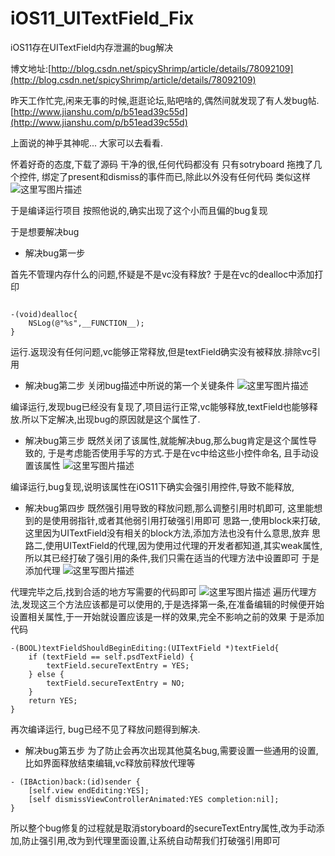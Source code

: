 # iOS11_UITextField_Fix
iOS11存在UITextField内存泄漏的bug解决


博文地址:[http://blog.csdn.net/spicyShrimp/article/details/78092109](http://blog.csdn.net/spicyShrimp/article/details/78092109)

昨天工作忙完,闲来无事的时候,逛逛论坛,贴吧啥的,偶然间就发现了有人发bug帖.
[http://www.jianshu.com/p/b51ead39c55d](http://www.jianshu.com/p/b51ead39c55d)

上面说的神乎其神呢...
大家可以去看看.

怀着好奇的态度,下载了源码
干净的很,任何代码都没有
只有sotryboard 拖拽了几个控件, 绑定了present和dismiss的事件而已,除此以外没有任何代码
类似这样
![这里写图片描述](http://img.blog.csdn.net/20170926084039306?watermark/2/text/aHR0cDovL2Jsb2cuY3Nkbi5uZXQvc3BpY3lTaHJpbXA=/font/5a6L5L2T/fontsize/400/fill/I0JBQkFCMA==/dissolve/70/gravity/SouthEast)

于是编译运行项目
按照他说的,确实出现了这个小而且偏的bug复现

于是想要解决bug

 - 解决bug第一步

首先不管理内存什么的问题,怀疑是不是vc没有释放?
于是在vc的dealloc中添加打印

```

-(void)dealloc{
    NSLog(@"%s",__FUNCTION__);
}

```

运行.返现没有任何问题,vc能够正常释放,但是textField确实没有被释放.排除vc引用

 - 解决bug第二步
关闭bug描述中所说的第一个关键条件
![这里写图片描述](http://img.blog.csdn.net/20170926084921651?watermark/2/text/aHR0cDovL2Jsb2cuY3Nkbi5uZXQvc3BpY3lTaHJpbXA=/font/5a6L5L2T/fontsize/400/fill/I0JBQkFCMA==/dissolve/70/gravity/SouthEast)

编译运行,发现bug已经没有复现了,项目运行正常,vc能够释放,textField也能够释放.所以下定解决,出现bug的原因就是这个属性了.

 - 解决bug第三步
既然关闭了该属性,就能解决bug,那么bug肯定是这个属性导致的,
于是考虑能否使用手写的方式.于是在vc中给这些小控件命名,  且手动设置该属性
![这里写图片描述](http://img.blog.csdn.net/20170926085345434?watermark/2/text/aHR0cDovL2Jsb2cuY3Nkbi5uZXQvc3BpY3lTaHJpbXA=/font/5a6L5L2T/fontsize/400/fill/I0JBQkFCMA==/dissolve/70/gravity/SouthEast)

编译运行,bug复现,说明该属性在iOS11下确实会强引用控件,导致不能释放,

 - 解决bug第四步
既然强引用导致的释放问题,那么调整引用时机即可, 这里能想到的是使用弱指针,或者其他弱引用打破强引用即可
	思路一,使用block来打破,这里因为UITextField没有相关的block方法,添加方法也没有什么意思,放弃
	思路二,使用UITextField的代理,因为使用过代理的开发者都知道,其实weak属性,所以其已经打破了强引用的条件,我们只需在适当的代理方法中设置即可
	于是添加代理
	![这里写图片描述](http://img.blog.csdn.net/20170926090057290?watermark/2/text/aHR0cDovL2Jsb2cuY3Nkbi5uZXQvc3BpY3lTaHJpbXA=/font/5a6L5L2T/fontsize/400/fill/I0JBQkFCMA==/dissolve/70/gravity/SouthEast)

代理完毕之后,找到合适的地方写需要的代码即可
	![这里写图片描述](http://img.blog.csdn.net/20170926090137581?watermark/2/text/aHR0cDovL2Jsb2cuY3Nkbi5uZXQvc3BpY3lTaHJpbXA=/font/5a6L5L2T/fontsize/400/fill/I0JBQkFCMA==/dissolve/70/gravity/SouthEast)
	遍历代理方法,发现这三个方法应该都是可以使用的,于是选择第一条,在准备编辑的时候便开始设置相关属性,于一开始就设置应该是一样的效果,完全不影响之前的效果
	于是添加代码
	

```
-(BOOL)textFieldShouldBeginEditing:(UITextField *)textField{
    if (textField == self.psdTextField) {
        textField.secureTextEntry = YES;
    } else {
        textField.secureTextEntry = NO;
    }
    return YES;
}
```

再次编译运行,
bug已经不见了释放问题得到解决.

 - 解决bug第五步
为了防止会再次出现其他莫名bug,需要设置一些通用的设置,比如界面释放结束编辑,vc释放前释放代理等

```
- (IBAction)back:(id)sender {
    [self.view endEditing:YES];
    [self dismissViewControllerAnimated:YES completion:nil];
}
```

所以整个bug修复的过程就是取消storyboard的secureTextEntry属性,改为手动添加,防止强引用,改为到代理里面设置,让系统自动帮我们打破强引用即可
	


